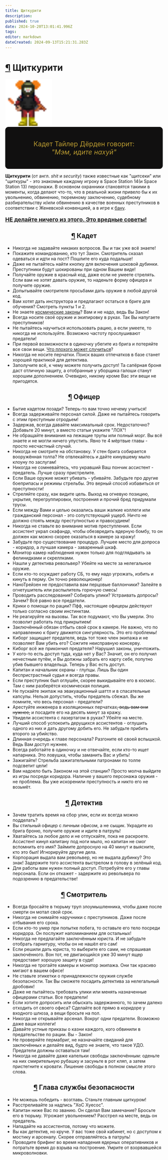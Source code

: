 ```yaml
---
title: Щиткурити
description: 
published: true
date: 2024-10-20T13:01:41.996Z
tags: 
editor: markdown
dateCreated: 2024-09-13T15:21:31.283Z
---
```


<div><h1 id="щиткурити" class="toc-header"><a class="toc-anchor" href="#щиткурити">¶</a> Щиткурити</h1>
<p>
</p><div class="floatright"><a class="image" title="128"><img alt="chiefmedicalofficer.png" src="/shitcur.png" width="150" height="150"></a></div><div> 


</div><div style="display: flex; flex-flow: column nowrap; border: 1px solid #111010; border-radius: 10px; background-color: #111010; padding: 40px; color: #BB9C31; font-size: 16pt; justify-content: center; align-items: center; max-width: 600px;">
    <div style="text-align: center;">
        Кадет Тайлер Дёрден говорит:
    </div>
    <div style="text-align: center;">
        <i>"Мэм, идите нахуй"</i>
    </div>
</div>
<p>
</p><p><strong>Щиткурити</strong> (от англ. <i>shit</i> и <i>security</i>) также известные как "щитсеки" или "щиткуры" - это знакомые каждому игроку в Space Station 14(и Space Station 13) персонажи. В основном охранники становятся такими в моменты, когда делают что-то, что в реальной жизни привело бы к их увольнению, обвинению, тюремному заключению, судебному разбирательству и/или обвинению в качестве военных преступников в соответствии с Женевской конвенцией, а в игре к <a href="/rules" class="is-internal-link is-valid-page">бану</a>.</p><div>

</div><div>
    <p style="font-size: 18px; font-weight: bold; text-decoration: underline;">НЕ делайте ничего из этого. Это вредные советы!</p>
</div><div>

</div><h2 class="toc-header" style="text-align: center;" id="кадет"><a class="toc-anchor" href="#кадет">¶</a> Кадет</h2>
<ul>
  <li>Никогда не задавайте никаких вопросов. Вы и так уже всё знаете!</li>
  <li>Покажите командованию, кто тут Закон. Смотритель сказал одеваться и идти на пост? Пошлите его куда подальше!</li>
  <li>Даже не пытайтесь найти кнопку для включения шоковой дубинки. Преступники будут шокированы при одном Вашем виде!</li>
  <li>Получайте оружие в красный код, даже если не умеете стрелять. Если вам не хотят давать оружие, то наденьте форму офицера и получите оружие.</li>
  <li>Допытывайте смотрителя просьбами дать оружие в любой другой код.</li>
  <li>Вам хотят дать инструктора и предлагают остаться в бриге для обучения? Смотреть пункты 1 и 2.</li>
  <li>Не знаете <a href="/spacelaw" class="is-internal-link is-valid-page">космические законы</a>? Вам и не надо, ведь Вы Закон!</li>
  <li>Всегда носите своё оружие и экипировку в руках. Так Вы напугаете преступников!</li>
  <li>Не пытайтесь научиться использовать рацию, а если умеете, то никогда не используйте. Возможно частоту прослушивают предатели!</li>
  <li>При первой возможности в одиночку убегите из брига и потеряйте все свои вещи. <a href="/roles/antagonists" class="is-internal-link is-valid-page">Что плохого может случиться</a>?</li>
  <li>Никогда не носите перчатки. Поиск ваших отпечатков в базе станет хорошей практикой для детектива.</li>
  <li>Заполучите всё, к чему можете получить доступ! Та сапёрная броня даст отличную защиту, а отобранные у уборщика галоши станут хорошим дополнением. Очевидно, никому кроме Вас эти вещи не пригодятся.</li>
</ul>
<h2 class="toc-header" style="text-align: center;" id="офицер"><a class="toc-anchor" href="#офицер">¶</a>  Офицер</h2>
<ul>
  <li>Бытие кадетом позади? Теперь-то вам точно нечему учиться!</li>
  <li>Всегда задерживайте персонал силой. Даже не пытайтесь говорить с этим преступным отродьем!</li>
  <li>Задержав, всегда давайте максимальный срок. Недостаточно? Добавьте 20 минут, а вместо статьи укажите "ЛОХ"!</li>
  <li>Не обращайте внимания на лежащие трупы или полный морг. Вы всё знаете и не могли ничего упустить. Явно те 4 мёртвые главы - просто несчастный случай.</li>
  <li>Никогда не смотрите на обстановку. У стен брига собирается вооружённая толпа? Не отвлекайтесь и дайте кинувшему мыло клоуну по заслугам!</li>
  <li>Никогда не сомневайтесь, что укравший Ваш пончик ассистент - предатель. Лучше сразу пристрелите.</li>
  <li>Если Ваше оружие может убивать - убивайте. Забудьте про другие боеприпасы и режимы стрельбы. Это верный способ избавиться от преступности!</li>
  <li>Стреляйте сразу, как видите цель. Выход на огневую позицию, укрытия, перегруппировки, построения и прочий бред придумали трусы.</li>
  <li>Если между Вами и целью оказались ваши жалкие коллеги или гражданский персонал - это сопутствующий ущерб. Ничто не должно стоять между преступностью и правосудием!</li>
  <li>Никогда не ставьте во внимание мотив преступления. Если ассистент украл скафандр, чтобы обезвредить ядерную бомбу, то он должен как можно скорее оказаться в камере за кражу!</li>
  <li>Забудьте про существование процедур. Лучшее место для допроса - коридор, а лучшая камера - заваренный шкаф.</li>
  <li>Монитор камер наблюдения нужен только для подглядывать за фелинидками и скреллками.</li>
  <li>Нашли у детектива револьвер? Убейте на месте за нелегальное оружие.</li>
  <li>Если кто-то осуждает работу СБ, то ему надо угрожать, избить и кинуть в перму. Он точно революционер!</li>
  <li>НаноТрейзен не предоставила вам перцовые баллончики? Залейте в огнетушитель или распылитель горючую смесь!</li>
  <li>Проводить расследования? Собирать улики? Устраивать допросы? Зачем? Всё равно все предатели.</li>
  <li>Крики о помощи по рации? Пфф, настоящие офицеры действуют только согласно своим инстинктам.</li>
  <li>Не реагируйте на вызовы. Так все подумают, что Вы умерли. Это позволит работать под прикрытием!</li>
  <li>Заключённый обязан отбыть свой срок в камере. Не важно, что по направлению к бригу движется сингулярность. Это его проблемы!</li>
  <li>Киборг защищает предателя, ведь тот тоже член экипажа и не позволяет Вам убить его? Сожгите неисправную консерву.</li>
  <li>Киборг всё же прикончил предателя? Нарушил законы, уничтожить.</li>
  <li>У кого-то есть доступ туда, куда нет у Вас? Значит, он его получил нечестным путём, и Вы должны забрать его карту себе, попутно убив бывшего владельца. Теперь у Вас есть доступ.</li>
  <li>Капитан и начальник охраны - глупцы. Лишь Вы один беспристрастный судья и всегда правы.</li>
  <li>Если преступник был оглушён, скорее выкидывайте его в космос. Там с ним разберётся космическая полиция.</li>
  <li>Не пускайте экипаж на эвакуационный шаттл и в спасательные капсулы. Нельзя допустить, чтобы предатель сбежал. Вы же помните, что весь персонал - предатели?</li>
  <li>Арестуйте инженера в изоляционных перчатках<s>, ведь вам они нужнее,</s> и посадите его на десять минут за кражу.</li>
  <li>Увидели ассистента с лазертагом в руках? Убейте на месте.</li>
  <li>Лучший способ успокоить дерущихся ассистентов - оглушить одного из них и дать другому добить его. Не забудьте прибить второго за убийство.</li>
  <li>Длинная очередь к главе персонала? Разгоните её своей вспышкой. Ведь Вам доступ нужнее.</li>
  <li>Всегда работайте в одиночку и не отвечайте, если кто-то ищет напарника. Это ловушка, чтобы заманить Вас и убить!</li>
  <li>Зажигайте! Стрельба зажигательными патронами по толпе подсветит цели!</li>
  <li>Вам надоело быть Законом на этой станции? Просто молча выйдите из игры посреди коридора. Наличие у вашего персонажа оружия - не проблема. Вы уже искоренили преступность и никто его не возьмёт.</li>
</ul>
<h2 class="toc-header" style="text-align: center;" id="детектив"><a class="toc-anchor" href="#детектив">¶</a>  Детектив</h2>
<ul>
  <li>Зачем тратить время на сбор улик, если их всегда можно подделать?</li>
  <li>Вы стильный офицер с личным офисом, а не сыщик. Украдите из брига броню, получите оружие и идите в патруль!</li>
  <li>Хватайтесь за любое дело и не отпускайте, пока не раскроете. Ассистент кинул капитану под ноги мыло, но капитан не смог вспомнить его имя? Займите допросную на 40 минут и выясните, кто это был! Игнорируйте другие дела.</li>
  <li>Корпорация выдала вам револьвер, но не выдала дубинку? Это знак! Задержите того ассистента выстрелом в голову в зелёный код.</li>
  <li>Для работы вам нужен полный доступ. Потребуйте его у главы персонала. Если он откажет - задержите из револьвера по подозрению в предательстве!</li>
</ul>
<h2 class="toc-header" style="text-align: center;" id="смотритель"><a class="toc-anchor" href="#смотритель">¶</a>  Смотритель</h2>
<ul>
  <li>Всегда бросайте в тюрьму труп злоумышленника, чтобы даже после смерти он мотал свой срок.</li>
  <li>Никогда не снимайте наручники с преступников. Даже после отбывания его срока.</li>
  <li>Если кто-то умер при попытке побега, то оставьте его тело посреди коридора. Он послужит напоминанием для остальных!</li>
  <li>Никогда не предлагайте заключённым юриста. И не забудьте отобрать гарнитуру, чтобы он не нашёл его сам!</li>
  <li>Если решили дать юриста, то выберите его сами, не спрашивая заключённого. Вон тот, не двигающийся уже 30 минут ящер предоставит хорошую защиту в суде!</li>
  <li>Никогда не трогайте камеры и монитор экипажа. Они так красиво мигают в вашем офисе!</li>
  <li>Не ставьте этикетки о принадлежности оружия службе безопасности. Так Вы сможете посадить детектива за нелегальный дробовик!</li>
  <li>Даже не пытайтесь требовать улики или менять назначенные офицерами статьи. Все предатели!</li>
  <li>Если хотите допросить или обыскать задержанного, то зачем далеко отходить от своего офиса? Сделайте всё прямо в коридоре у входного шлюза, а вещи бросьте на пол.</li>
  <li>Никогда не открывайте арсенал. Вокруг одни предатели. Возможно даже ваши коллеги!</li>
  <li>Давайте устные приказы о казни каждого, кого обвинили в предательстве по рации. Вы - Закон!</li>
  <li>Не проверяйте пермабриг, не назначайте свиданий для заключённых и делайте вид, будто не знаете, что такое УДО. Предатели должны оставаться там!</li>
  <li>Никогда не давайте даже капельки свободы заключённым: оденьте на них смирительную рубашку и засуньте в рот кляп, а затем пристегните к кровати. Лишение свободы в полном смысле этого слова.</li>
</ul>
<h2 class="toc-header" style="text-align: center;" id="глава-службы-безопасности"><a class="toc-anchor" href="#глава-службы-безопасности">¶</a>  Глава службы безопасности</h2>
<ul>
  <li>Не можешь победить - возглавь. Станьте главным щиткуром!</li>
  <li>Расстреливайте за надпись "ХоС Хуесос".</li>
  <li>Капитан ниже Вас по званию. Он сделал Вам замечание? Бросьте его в тюрьму. Угрожает увольнением? Расстрел на месте, ведь он предатель.</li>
  <li>Нападайте на ассистентов, потому что можете.</li>
  <li>Вы как детектив, но круче. У вас тоже свой кабинет, но с доступом к мостику и арсеналу. Скорее отправляйтесь в патруль!</li>
  <li>Проводите брифинг во время нападения ядерных оперативников и потратьте время до взрыва на построение. Умрите от взорвавшейся микроволновки.</li>
</ul>
</div>
